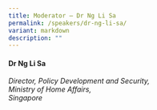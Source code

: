 ```yaml
---
title: Moderator – Dr Ng Li Sa
permalink: /speakers/dr-ng-li-sa/
variant: markdown
description: ""
---
```

#### **Dr Ng Li Sa**

*Director, Policy Development and Security, <br> Ministry of Home Affairs, <br>Singapore*